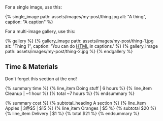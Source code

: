 For a single image, use this:

{% single_image path: assets/images/my-post/thing.jpg alt: "A thing", caption: "A caption" %}

For a multi-image gallery, use this:

{% gallery %}
{% gallery_image path: assets/images/my-post/thing-1.jpg alt: "Thing 1", caption: 'You can do <a href="https://w3.org/">HTML</a> in captions.' %}
{% gallery_image path: assets/images/my-post/thing-2.jpg %}
{% endgallery %}

## Time & Materials ##

Don't forget this section at the end!

{% summary time %}
{% line_item Doing stuff | 6 hours %}
{% line_item Cleanup | ~1 hour %}
{% total ~7 hours %}
{% endsummary %}

{% summary cost %}
{% subtotal_heading A section %}
{% line_item Apples | 3@$5 | $15 %}
{% line_item Oranges | $5 %}
{% subtotal $20 %}
{% line_item Delivery | $1 %}
{% total $21 %}
{% endsummary %}
